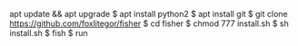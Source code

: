  apt update && apt upgrade
$ apt install python2
$ apt install git
$ git clone https://github.com/foxlitegor/fisher
$ cd fisher
$ chmod 777 install.sh
$ sh install.sh
$ fish
$ run

